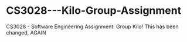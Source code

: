 # CS3028---Kilo-Group-Assignment
CS3028 - Software Engineering Assignment: Group Kilo! This has been changed, AGAIN
